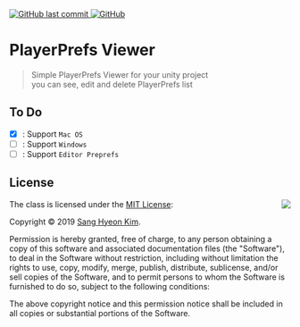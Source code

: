 <a href="https://github.com/rlatkdgus500/PlayerPrefsViewer/commits/master">
  <img alt="GitHub last commit" src="https://img.shields.io/github/last-commit/rlatkdgus500/PlayerPrefsViewer">
</a>
<a href="./LICENSE">
  <img alt="GitHub" src="https://img.shields.io/github/license/rlatkdgus500/PlayerPrefsViewer">
</a>  

# PlayerPrefs Viewer

> Simple PlayerPrefs Viewer for your unity project  
> you can see, edit and delete PlayerPrefs list

## To Do
- [X] : Support `Mac OS`
- [ ] : Support `Windows`
- [ ] : Support `Editor Preprefs`

## License

<img align="right" src="http://opensource.org/trademarks/opensource/OSI-Approved-License-100x137.png">

The class is licensed under the [MIT License](http://opensource.org/licenses/MIT):

Copyright &copy; 2019 [Sang Hyeon Kim](http://www.github.com/rlatkdgus500).

Permission is hereby granted, free of charge, to any person obtaining a copy of this software and associated documentation files (the "Software"), to deal in the Software without restriction, including without limitation the rights to use, copy, modify, merge, publish, distribute, sublicense, and/or sell copies of the Software, and to permit persons to whom the Software is furnished to do so, subject to the following conditions:

The above copyright notice and this permission notice shall be included in all copies or substantial portions of the Software.
